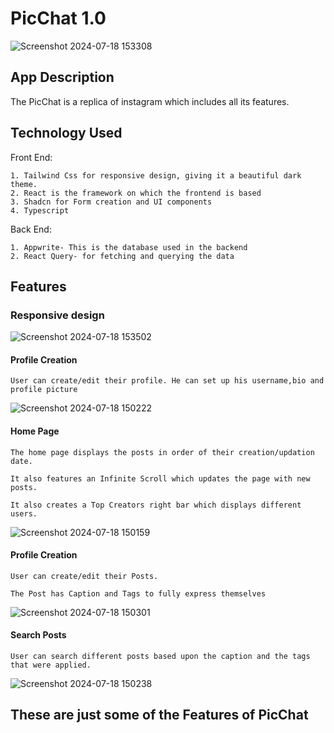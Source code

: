 # PicChat 1.0

![Screenshot 2024-07-18 153308](https://github.com/user-attachments/assets/0d0b0bfd-0421-40d3-a4d8-91a09350c60a)



## App Description
The PicChat is a replica of instagram which includes all its features.


## Technology Used

  Front End:

    1. Tailwind Css for responsive design, giving it a beautiful dark theme.
    2. React is the framework on which the frontend is based
    3. Shadcn for Form creation and UI components
    4. Typescript

  Back End:
    
    1. Appwrite- This is the database used in the backend
    2. React Query- for fetching and querying the data

## Features

### Responsive design

![Screenshot 2024-07-18 153502](https://github.com/user-attachments/assets/7037f0ae-4c56-44e0-9ef4-3705580af8a6)



#### Profile Creation

    User can create/edit their profile. He can set up his username,bio and profile picture
![Screenshot 2024-07-18 150222](https://github.com/user-attachments/assets/eb31d18d-a16b-499c-9d30-ba1868058e62)


#### Home Page

    The home page displays the posts in order of their creation/updation date.

    It also features an Infinite Scroll which updates the page with new posts.

    It also creates a Top Creators right bar which displays different users.

![Screenshot 2024-07-18 150159](https://github.com/user-attachments/assets/ae23ed9f-e70f-47bc-85b5-5ce59ca48746)


#### Profile Creation

    User can create/edit their Posts. 

    The Post has Caption and Tags to fully express themselves

![Screenshot 2024-07-18 150301](https://github.com/user-attachments/assets/45161964-8cd3-446d-9ab5-a8c1c35fb549)


#### Search Posts

    User can search different posts based upon the caption and the tags that were applied.
![Screenshot 2024-07-18 150238](https://github.com/user-attachments/assets/ba5970a7-3d91-48a6-805d-fb32cde7f575)



## These are just some of the Features of PicChat



